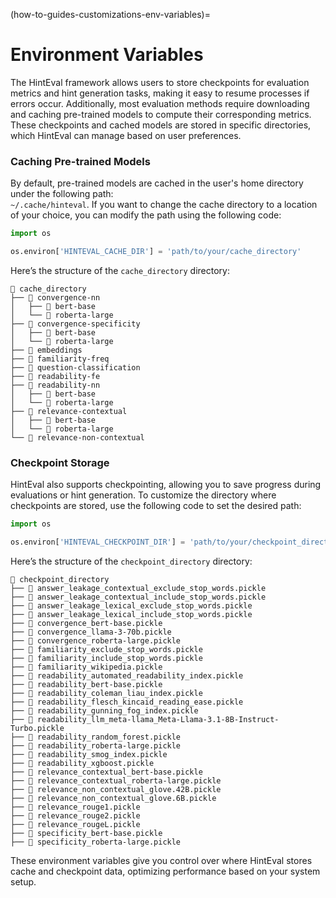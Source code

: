 (how-to-guides-customizations-env-variables)=

# Environment Variables

The HintEval framework allows users to store checkpoints for evaluation metrics and hint generation tasks, making it
easy to resume processes if errors occur. Additionally, most evaluation methods require downloading and caching
pre-trained models to compute their corresponding metrics. These checkpoints and cached models are stored in specific
directories, which HintEval can manage based on user preferences.

### Caching Pre-trained Models

By default, pre-trained models are cached in the user's home directory under the following path:  
`~/.cache/hinteval`. If you want to change the cache directory to a location of your choice, you can modify the path
using the following code:

```python
import os

os.environ['HINTEVAL_CACHE_DIR'] = 'path/to/your/cache_directory'
```

Here’s the structure of the `cache_directory` directory:

```
📁 cache_directory
├── 📁 convergence-nn
│   ├── 📁 bert-base
│   └── 📁 roberta-large
├── 📁 convergence-specificity
│   ├── 📁 bert-base
│   └── 📁 roberta-large
├── 📁 embeddings
├── 📁 familiarity-freq
├── 📁 question-classification
├── 📁 readability-fe
├── 📁 readability-nn
│   ├── 📁 bert-base
│   └── 📁 roberta-large
├── 📁 relevance-contextual
│   ├── 📁 bert-base
│   └── 📁 roberta-large
└── 📁 relevance-non-contextual
```

### Checkpoint Storage

HintEval also supports checkpointing, allowing you to save progress during evaluations or hint generation. To customize
the directory where checkpoints are stored, use the following code to set the desired path:

```python
import os

os.environ['HINTEVAL_CHECKPOINT_DIR'] = 'path/to/your/checkpoint_directory'
```

Here’s the structure of the `checkpoint_directory` directory:

```
📁 checkpoint_directory
├── 📄 answer_leakage_contextual_exclude_stop_words.pickle
├── 📄 answer_leakage_contextual_include_stop_words.pickle
├── 📄 answer_leakage_lexical_exclude_stop_words.pickle
├── 📄 answer_leakage_lexical_include_stop_words.pickle
├── 📄 convergence_bert-base.pickle
├── 📄 convergence_llama-3-70b.pickle
├── 📄 convergence_roberta-large.pickle
├── 📄 familiarity_exclude_stop_words.pickle
├── 📄 familiarity_include_stop_words.pickle
├── 📄 familiarity_wikipedia.pickle
├── 📄 readability_automated_readability_index.pickle
├── 📄 readability_bert-base.pickle
├── 📄 readability_coleman_liau_index.pickle
├── 📄 readability_flesch_kincaid_reading_ease.pickle
├── 📄 readability_gunning_fog_index.pickle
├── 📄 readability_llm_meta-llama_Meta-Llama-3.1-8B-Instruct-Turbo.pickle
├── 📄 readability_random_forest.pickle
├── 📄 readability_roberta-large.pickle
├── 📄 readability_smog_index.pickle
├── 📄 readability_xgboost.pickle
├── 📄 relevance_contextual_bert-base.pickle
├── 📄 relevance_contextual_roberta-large.pickle
├── 📄 relevance_non_contextual_glove.42B.pickle
├── 📄 relevance_non_contextual_glove.6B.pickle
├── 📄 relevance_rouge1.pickle
├── 📄 relevance_rouge2.pickle
├── 📄 relevance_rougeL.pickle
├── 📄 specificity_bert-base.pickle
├── 📄 specificity_roberta-large.pickle
```

These environment variables give you control over where HintEval stores cache and checkpoint data, optimizing
performance based on your system setup.